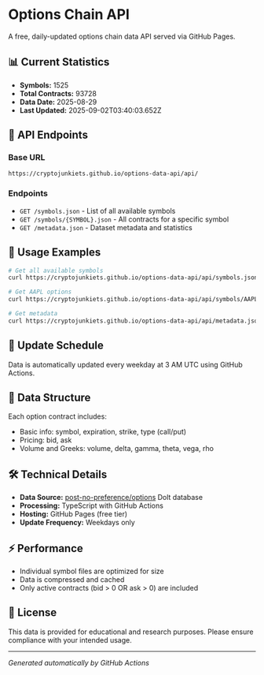 # Options Chain API

A free, daily-updated options chain data API served via GitHub Pages.

## 📊 Current Statistics
- **Symbols:** 1525
- **Total Contracts:** 93728
- **Data Date:** 2025-08-29
- **Last Updated:** 2025-09-02T03:40:03.652Z

## 🚀 API Endpoints

### Base URL
`https://cryptojunkiets.github.io/options-data-api/api/`

### Endpoints
- `GET /symbols.json` - List of all available symbols
- `GET /symbols/{SYMBOL}.json` - All contracts for a specific symbol
- `GET /metadata.json` - Dataset metadata and statistics

## 📖 Usage Examples

```bash
# Get all available symbols
curl https://cryptojunkiets.github.io/options-data-api/api/symbols.json

# Get AAPL options
curl https://cryptojunkiets.github.io/options-data-api/api/symbols/AAPL.json

# Get metadata
curl https://cryptojunkiets.github.io/options-data-api/api/metadata.json
```

## 🔄 Update Schedule
Data is automatically updated every weekday at 3 AM UTC using GitHub Actions.

## 📁 Data Structure
Each option contract includes:
- Basic info: symbol, expiration, strike, type (call/put)
- Pricing: bid, ask
- Volume and Greeks: volume, delta, gamma, theta, vega, rho

## 🛠️ Technical Details
- **Data Source:** [post-no-preference/options](https://www.dolthub.com/repositories/post-no-preference/options) Dolt database
- **Processing:** TypeScript with GitHub Actions
- **Hosting:** GitHub Pages (free tier)
- **Update Frequency:** Weekdays only

## ⚡ Performance
- Individual symbol files are optimized for size
- Data is compressed and cached
- Only active contracts (bid > 0 OR ask > 0) are included

## 📝 License
This data is provided for educational and research purposes. Please ensure compliance with your intended usage.

---
*Generated automatically by GitHub Actions*
